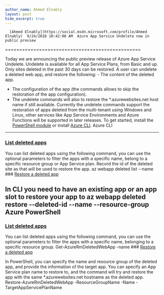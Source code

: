 ```yaml
---
author_name: Ahmed Elnably
layout: post
hide_excerpt: true
---
```

      [Ahmed Elnably](https://social.msdn.microsoft.com/profile/Ahmed Elnably)  9/24/2018 10:42:08 AM  Azure App Service Undelete now in public preview
================================================

 Today we are announcing the public preview release of Azure App Service Undelete. Undelete is available for all App Service Plans, from Basic and up. Only sites deleted in the past 30 days can be restored. A user can undelete a deleted web app, and restore the following:  - The content of the deleted app.
 - The configuration of the app (the commands allows to skip the restoration of the app configuration).
 - The undelete commands will also to restore the *.azurewebsites.net host name if still available.
  Currently the undelete commands support the restoration of apps deleted from the multi-tenant using Windows and Linux, other services like App Service Environments and Azure Functions will be supported in later releases. To get started, install the [PowerShell module](https://docs.microsoft.com/en-us/powershell/azure/install-azurerm-ps?view=azurermps-6.9.0#install-the-azure-powershell-module) or install [Azure CLI](https://docs.microsoft.com/en-us/cli/azure/install-azure-cli?view=azure-cli-latest). Azure CLI
---------

 ### [List deleted apps](https://docs.microsoft.com/en-us/cli/azure/webapp/deleted?view=azure-cli-latest#az-webapp-deleted-list)

 You can list deleted apps using the following command, you can use the optional parameters to filter the apps with a specific name, belong to a specific resource group or App Service plan. Record the id of the deleted site as that will be used to restore the app. az webapp deleted list --name <name of the deleted app> ### [Restore a deleted app](https://docs.microsoft.com/en-us/cli/azure/webapp/deleted?view=azure-cli-latest#az-webapp-deleted-restore)

 In CLI you need to have an existing app or an app slot to restore your app to az webapp deleted restore --deleted-id <id of the deleted app> --name <name of the app to restore to> --resource-group <resource group of the app to restore to>   Azure PowerShell
----------------

 ### [List deleted apps](https://docs.microsoft.com/en-us/powershell/module/azurerm.websites/get-azurermdeletedwebapp?view=azurermps-6.9.0)

 You can list deleted apps using the following command, you can use the optional parameters to filter the apps with a specific name, belonging to a specific resource group. Get-AzureRmDeletedWebApp -name <name of the deleted app>  ### [Restore a deleted app](https://docs.microsoft.com/en-us/powershell/module/azurerm.websites/restore-azurermdeletedwebapp?view=azurermps-6.9.0)

 In PowerShell, you can specify the name and resource group of the deleted app, and provide the information of the target app. You can specify an App Service plan name to restore to, and the command will try and restore the app with the same *.azurewebsites.net hostname as the deleted app. Restore-AzureRmDeletedWebApp -ResourceGroupName <deleted app rg> -Name <deleted app name> -TargetAppServicePlanName <App Service plan name to create an app to restore to>      